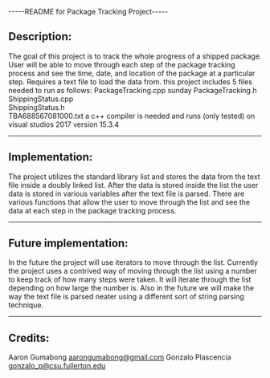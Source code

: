 -----README for Package Tracking Project-----


Description:
---------------------------------------

The goal of this project is to track the whole progress of a shipped package. User will be able to move through each step of the package tracking process and
see the time, date, and location of the package at a particular step. Requires a text file to load the data from.
this project includes 5 files needed to run as follows:
PackageTracking.cpp	sunday 
PackageTracking.h	
ShippingStatus.cpp	
ShippingStatus.h	
TBA688567081000.txt	
a c++ compiler is needed and runs (only tested) on visual studios 2017 version 15.3.4

---------------------------------------



Implementation: 
---------------------------------------

The project utilizes the standard library list and stores the data from the text file inside a doubly linked list. After the data is stored inside the list the
user data is stored in various variables after the text file is parsed. There are various functions that allow the user to move through the list and see the 
data at each step in the package tracking process.

---------------------------------------

Future implementation:
---------------------------------------

In the future the project will use iterators to move through the list. Currently the project uses a contrived way of moving through the list using a number to
keep track of how many steps were taken. It will iterate through the list depending on how large the number is. Also in the future we will make the way the
text file is parsed neater using a different sort of string parsing technique. 

---------------------------------------

Credits:
---------------------------------------

Aaron Gumabong <aarongumabong@gmail.com>
Gonzalo Plascencia <gonzalo_p@csu.fullerton.edu>
